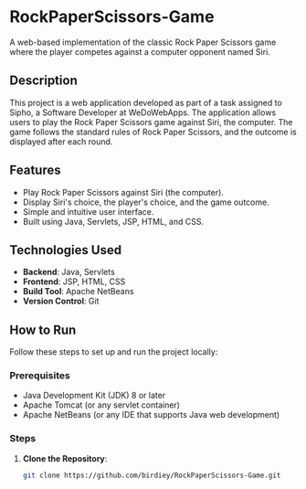 # RockPaperScissors-Game

A web-based implementation of the classic Rock Paper Scissors game where the player competes against a computer opponent named Siri.

## Description
This project is a web application developed as part of a task assigned to Sipho, a Software Developer at WeDoWebApps. The application allows users to play the Rock Paper Scissors game against Siri, the computer. The game follows the standard rules of Rock Paper Scissors, and the outcome is displayed after each round.

## Features
- Play Rock Paper Scissors against Siri (the computer).
- Display Siri's choice, the player's choice, and the game outcome.
- Simple and intuitive user interface.
- Built using Java, Servlets, JSP, HTML, and CSS.

## Technologies Used
- **Backend**: Java, Servlets
- **Frontend**: JSP, HTML, CSS
- **Build Tool**: Apache NetBeans
- **Version Control**: Git

## How to Run
Follow these steps to set up and run the project locally:

### Prerequisites
- Java Development Kit (JDK) 8 or later
- Apache Tomcat (or any servlet container)
- Apache NetBeans (or any IDE that supports Java web development)

### Steps
1. **Clone the Repository**:
   ```bash
   git clone https://github.com/birdiey/RockPaperScissors-Game.git
